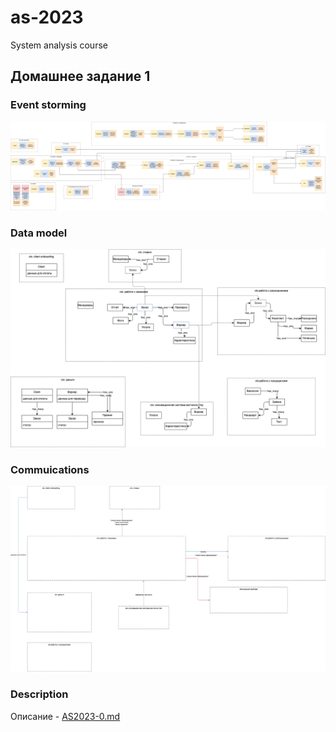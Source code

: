 # as-2023
System analysis course

## Домашнее задание 1
### Event storming
![Event storming](./1-es.png)


### Data model
![Data model](./1-dm.png)


### Commuications
![Communication model](./1-cm.png)


### Description
Описание - [AS2023-0.md](./Description.md)

